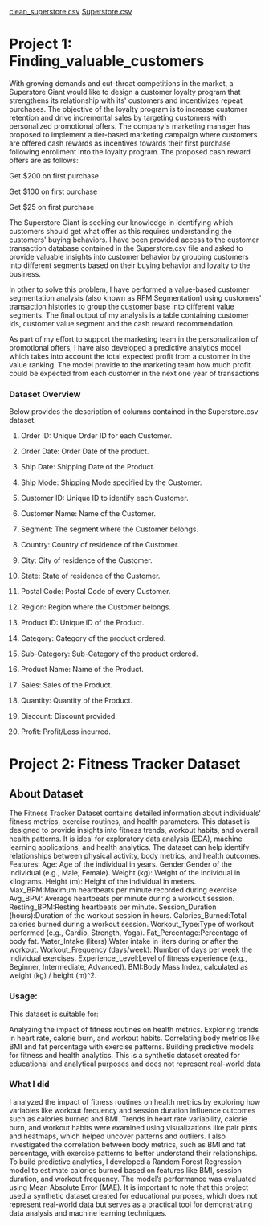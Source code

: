 [clean_superstore.csv](https://github.com/user-attachments/files/18270061/clean_superstore.csv)
[Superstore.csv](https://github.com/user-attachments/files/18270060/Superstore.csv)
# Project 1: Finding_valuable_customers
With growing demands and cut-throat competitions in the market, a Superstore Giant would like to design a customer loyalty program that strengthens its relationship with its' customers and incentivizes repeat purchases. The objective of the loyalty program is to increase customer retention and drive incremental sales by targeting customers with personalized promotional offers. The company's marketing manager has proposed to implement a tier-based marketing campaign where customers are offered cash rewards as incentives towards their first purchase following enrollment into the loyalty program. The proposed cash reward offers are as follows:

Get $200 on first purchase

Get $100 on first purchase

Get $25 on first purchase

The Superstore Giant is seeking our knowledge in identifying which customers should get what offer as this requires understanding the customers' buying behaviors. I have been provided access to the customer transaction database contained in the Superstore.csv file and asked to provide valuable insights into customer behavior by grouping customers into different segments based on their buying behavior and loyalty to the business.

In other to solve this problem, I have performed a value-based customer segmentation analysis (also known as RFM Segmentation) using customers' transaction histories to group the customer base into different value segments. The final output of my analysis is a table containing customer Ids, customer value segment and the cash reward recommendation.

As part of my effort to support the marketing team in the personalization of promotional offers, I have also developed a predictive analytics model which takes into account  the total expected profit from a customer in the value ranking. The model provide to the marketing team  how much profit could be expected from each customer in the next one year of transactions


### Dataset Overview
Below provides the description of columns contained in the Superstore.csv dataset.

1. Order ID: Unique Order ID for each Customer.

2. Order Date: Order Date of the product.

3. Ship Date: Shipping Date of the Product.

4. Ship Mode: Shipping Mode specified by the Customer.

5. Customer ID: Unique ID to identify each Customer.

6. Customer Name: Name of the Customer.

7. Segment: The segment where the Customer belongs.

8. Country: Country of residence of the Customer.

9. City: City of residence of the Customer.

10. State: State of residence of the Customer.

11. Postal Code: Postal Code of every Customer.

12. Region: Region where the Customer belongs.

13. Product ID: Unique ID of the Product.

14. Category: Category of the product ordered.

15. Sub-Category: Sub-Category of the product ordered.

16. Product Name: Name of the Product.

17. Sales: Sales of the Product.

18. Quantity: Quantity of the Product.

19. Discount: Discount provided.

20. Profit: Profit/Loss incurred.

# Project 2: Fitness Tracker Dataset

## About Dataset
The Fitness Tracker Dataset contains detailed information about individuals' fitness metrics, exercise routines, and health parameters. This dataset is designed to provide insights into fitness trends, workout habits, and overall health patterns. It is ideal for exploratory data analysis (EDA), machine learning applications, and health analytics. The dataset can help identify relationships between physical activity, body metrics, and health outcomes.
Features:
Age: Age of the individual in years.
Gender:Gender of the individual (e.g., Male, Female).
Weight (kg): Weight of the individual in kilograms.
Height (m): Height of the individual in meters.
Max_BPM:Maximum heartbeats per minute recorded during exercise.
Avg_BPM: Average heartbeats per minute during a workout session.
Resting_BPM:Resting heartbeats per minute.
Session_Duration (hours):Duration of the workout session in hours.
Calories_Burned:Total calories burned during a workout session.
Workout_Type:Type of workout performed (e.g., Cardio, Strength, Yoga).
Fat_Percentage:Percentage of body fat.
Water_Intake (liters):Water intake in liters during or after the workout.
Workout_Frequency (days/week): Number of days per week the individual exercises.
Experience_Level:Level of fitness experience (e.g., Beginner, Intermediate, Advanced).
BMI:Body Mass Index, calculated as weight (kg) / height (m)^2.

### Usage:
This dataset is suitable for:

Analyzing the impact of fitness routines on health metrics.
Exploring trends in heart rate, calorie burn, and workout habits.
Correlating body metrics like BMI and fat percentage with exercise patterns.
Building predictive models for fitness and health analytics.
This is a synthetic dataset created for educational and analytical purposes and does not represent real-world data
### What I did
I analyzed the impact of fitness routines on health metrics by exploring how variables like workout frequency and session duration influence outcomes such as calories burned and BMI. Trends in heart rate variability, calorie burn, and workout habits were examined using visualizations like pair plots and heatmaps, which helped uncover patterns and outliers. I also investigated the correlation between body metrics, such as BMI and fat percentage, with exercise patterns to better understand their relationships. To build predictive analytics, I developed a Random Forest Regression model to estimate calories burned based on features like BMI, session duration, and workout frequency. The model’s performance was evaluated using Mean Absolute Error (MAE). It is important to note that this project used a synthetic dataset created for educational purposes, which does not represent real-world data but serves as a practical tool for demonstrating data analysis and machine learning techniques.








